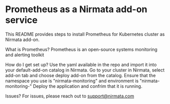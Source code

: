 # Prometheus as a Nirmata add-on service

This README provides steps to install Prometheus for Kubernetes cluster as Nirmata add-on.

What is  Prometheus?
Prometheus is an open-source systems monitoring and alerting toolkit
 
How do I get set up?
Use the yaml available in the repo and import it into your default-add-on catalog in Nirmata.
Go to your cluster in Nirmata, select add-on tab and choose deploy add-on from the catalog.
Ensure that the namespace you use is "nirmata-monitoring" and environment is "nirmata-monitoring-<cluster-name>"
Deploy the application and confrim that it is running. 

Issues?
For issues, please reach out to support@nirmata.com
